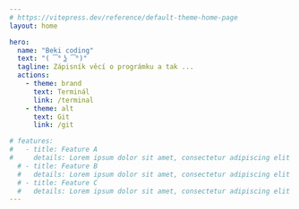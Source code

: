 ```yaml
---
# https://vitepress.dev/reference/default-theme-home-page
layout: home

hero:
  name: "Beki coding"
  text: "( ͡° ͜ʖ ͡°)"
  tagline: Zápisník věcí o prográmku a tak ...
  actions:
    - theme: brand
      text: Terminál
      link: /terminal
    - theme: alt
      text: Git
      link: /git

# features:
#   - title: Feature A
#     details: Lorem ipsum dolor sit amet, consectetur adipiscing elit
  # - title: Feature B
  #   details: Lorem ipsum dolor sit amet, consectetur adipiscing elit
  # - title: Feature C
  #   details: Lorem ipsum dolor sit amet, consectetur adipiscing elit
---
```

